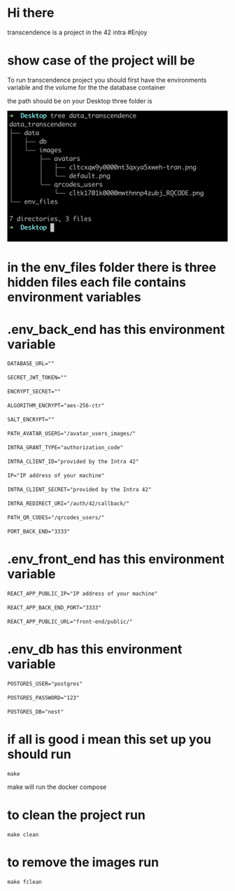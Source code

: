 # Hi there 
transcendence is a project in the 42 intra #Enjoy


# show case of the project will be

To run transcendence project you should first have the environments variable and the volume for the the database container

the path should be on your Desktop three folder is

![tree Folder Structure](./images/treeFolderStructure.png)

# in the env_files folder there is three hidden files each file contains environment variables

# .env_back_end has this environment variable

```
DATABASE_URL=""

SECRET_JWT_TOKEN=""

ENCRYPT_SECRET=""

ALGORITHM_ENCRYPT="aes-256-ctr"

SALT_ENCRYPT=""

PATH_AVATAR_USERS="/avatar_users_images/"

INTRA_GRANT_TYPE="authorization_code"

INTRA_CLIENT_ID="provided by the Intra 42"

IP="IP address of your machine"

INTRA_CLIENT_SECRET="provided by the Intra 42"

INTRA_REDIRECT_URI="/auth/42/callback/"

PATH_QR_CODES="/qrcodes_users/"

PORT_BACK_END="3333"

```

# .env_front_end has this environment variable

```
REACT_APP_PUBLIC_IP="IP address of your machine"

REACT_APP_BACK_END_PORT="3333"

REACT_APP_PUBLIC_URL="front-end/public/"

```

# .env_db has this environment variable

```
POSTGRES_USER="postgres"

POSTGRES_PASSWORD="123"

POSTGRES_DB="nest"

```

# if all is good i mean this set up you should run 

```
make
```

make will run the docker compose 

# to clean the project run 

```
make clean
```

# to remove the images run 

```
make fclean
```

